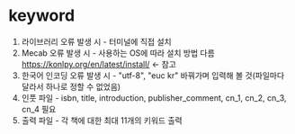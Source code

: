 # keyword

1. 라이브러리 오류 발생 시 - 터미널에 직접 설치  
2. Mecab 오류 발생 시 - 사용하는 OS에 따라 설치 방법 다름 https://konlpy.org/en/latest/install/ <- 참고  
3. 한국어 인코딩 오류 발생 시 - "utf-8", "euc kr" 바꿔가며 입력해 볼 것(파일마다 달라서 하나로 정할 수 없었음)  
4. 인풋 파일 - isbn, title, introduction, publisher_comment, cn_1, cn_2, cn_3, cn_4 필요  
5. 출력 파일 - 각 책에 대한 최대 11개의 키워드 출력  
